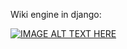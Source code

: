 Wiki engine in django:


[![IMAGE ALT TEXT HERE](https://img.youtube.com/vi/YOUTUBE_VIDEO_ID_HERE/0.jpg)](https://www.youtube.com/watch?v=5hVBJVK205M)

